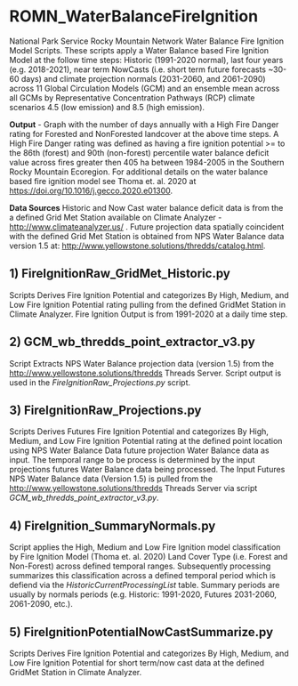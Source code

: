 # ROMN_WaterBalanceFireIgnition
National Park Service Rocky Mountain Network Water Balance Fire Ignition Model Scripts.  These scripts apply a Water Balance based Fire Ignition Model at the follow time steps: Historic (1991-2020 normal), last four years (e.g. 2018-2021), near term NowCasts (i.e. short term future forecasts ~30-60 days) and climate projection normals (2031-2060, and 2061-2090) across 11 Global Circulation Models (GCM) and an ensemble mean across all GCMs by Representative Concentration Pathways (RCP) climate scenarios 4.5 (low emission) and 8.5 (high emission).

**Output** - Graph with the number of days annually with a High Fire Danger rating for Forested and NonForested landcover at the above time steps.  A High Fire Danger rating was defined as having a fire ignition potential >= to the 86th (forest) and 90th (non-forest) percentile water balance deficit value across fires greater then 405 ha between 1984-2005 in the Southern Rocky Mountain Ecoregion. For additional details on the water balance based fire ignition model see Thoma et. al. 2020 at https://doi.org/10.1016/j.gecco.2020.e01300. 

**Data Sources** Historic and Now Cast water balance deficit data is from the a defined Grid Met Station available on Climate Analyzer - http://www.climateanalyzer.us/ . Future projection data spatially coincident with the defined Grid Met Station is obtained from NPS Water Balance data version 1.5 at: http://www.yellowstone.solutions/thredds/catalog.html.
 

## 1) FireIgnitionRaw_GridMet_Historic.py
Scripts Derives Fire Ignition Potential and categorizes By High, Medium, and Low Fire Ignition Potential rating pulling from the defined GridMet Station in Climate Analyzer. Fire Ignition Output is from 1991-2020 at a daily time step.

## 2) GCM_wb_thredds_point_extractor_v3.py
Script Extracts NPS Water Balance projection data (version 1.5) from the http://www.yellowstone.solutions/thredds Threads Server. Script output is used in the *FireIgnitionRaw_Projections.py* script.

## 3) FireIgnitionRaw_Projections.py
Scripts Derives Futures Fire Ignition Potential and categorizes By High, Medium, and Low Fire Ignition Potential rating at the defined point location using NPS Water Balance Data future projection Water Balance data as input.  The temporal range to be process is determined by the input projections futures Water Balance data being processed.  The Input Futures NPS Water Balance data (Version 1.5) is pulled from the http://www.yellowstone.solutions/thredds Threads Server via script *GCM_wb_thredds_point_extractor_v3.py*.  

## 4) FireIgnition_SummaryNormals.py
Script applies the High, Medium and Low Fire Ignition model classification by Fire Ignition Model (Thoma et. al. 2020) Land Cover Type (i.e. Forest and Non-Forest) across defined temporal ranges.  Subsequently processing summarizes this classification across a defined temporal period which is defiend via the *HistoricCurrentProcessingList* table.  Summary periods are usually by normals periods (e.g. Historic: 1991-2020, Futures 2031-2060, 2061-2090, etc.).

## 5) FireIgnitionPotentialNowCastSummarize.py
Scripts Derives Fire Ignition Potential and categorizes By High, Medium, and Low Fire Ignition Potential for short term/now cast data at the defined GridMet Station in Climate Analyzer.
